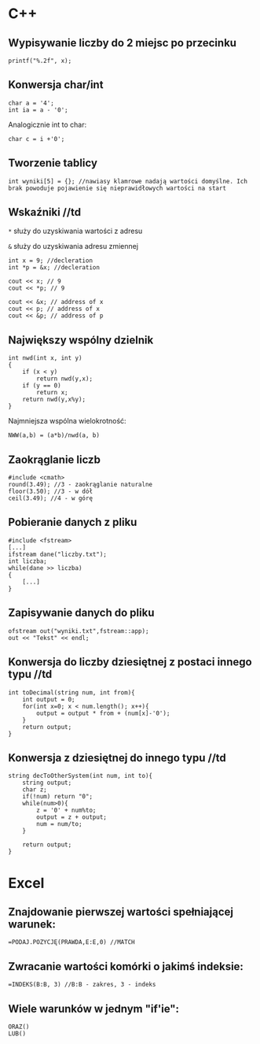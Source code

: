 # C++
## Wypisywanie liczby do 2 miejsc po przecinku
```
printf("%.2f", x);
```

## Konwersja char/int
```
char a = '4';
int ia = a - '0';
```
Analogicznie int to char:
```
char c = i +'0';
```

## Tworzenie tablicy
```
int wyniki[5] = {}; //nawiasy klamrowe nadają wartości domyślne. Ich brak powoduje pojawienie się nieprawidłowych wartości na start
```

## Wskaźniki //td
`*` służy do uzyskiwania wartości z adresu

`&` służy do uzyskiwania adresu zmiennej
```
int x = 9; //decleration 
int *p = &x; //decleration 

cout << x; // 9 
cout << *p; // 9 

cout << &x; // address of x 
cout << p; // address of x 
cout << &p; // address of p
```

## Największy wspólny dzielnik
```
int nwd(int x, int y)
{
    if (x < y)
        return nwd(y,x);
    if (y == 0)
        return x;
    return nwd(y,x%y);
}
```
Najmniejsza wspólna wielokrotność:
```
NWW(a,b) = (a*b)/nwd(a, b)
```

## Zaokrąglanie liczb
```
#include <cmath>
round(3.49); //3 - zaokrąglanie naturalne
floor(3.50); //3 - w dół
ceil(3.49); //4 - w górę
```

## Pobieranie danych z pliku
```
#include <fstream>
[...]
ifstream dane("liczby.txt");
int liczba;
while(dane >> liczba)
{
    [...]
}
```

## Zapisywanie danych do pliku
```
ofstream out("wyniki.txt",fstream::app);
out << "Tekst" << endl;
```

## Konwersja do liczby dziesiętnej z postaci innego typu //td
```
int toDecimal(string num, int from){
	int output = 0;
	for(int x=0; x < num.length(); x++){
		output = output * from + (num[x]-'0');
	}
	return output;
}
```

## Konwersja z dziesiętnej do innego typu //td
```
string decToOtherSystem(int num, int to){
	string output;
	char z;
	if(!num) return "0";
	while(num>0){
		z = '0' + num%to;
		output = z + output;
		num = num/to;
	}
	
	return output;
}
```

# Excel
## Znajdowanie pierwszej wartości spełniającej warunek:
```
=PODAJ.POZYCJĘ(PRAWDA,E:E,0) //MATCH
```

## Zwracanie wartości komórki o jakimś indeksie:
```
=INDEKS(B:B, 3) //B:B - zakres, 3 - indeks
```

## Wiele warunków w jednym "if'ie":
```
ORAZ()
LUB()
```
